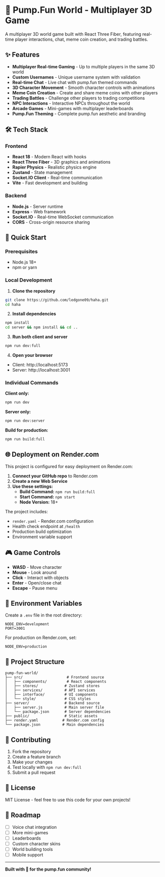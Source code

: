 # 🚀 Pump.Fun World - Multiplayer 3D Game

A multiplayer 3D world game built with React Three Fiber, featuring real-time player interactions, chat, meme coin creation, and trading battles.

## ✨ Features

- **Multiplayer Real-time Gaming** - Up to multiple players in the same 3D world
- **Custom Usernames** - Unique username system with validation
- **Real-time Chat** - Live chat with pump.fun themed commands
- **3D Character Movement** - Smooth character controls with animations
- **Meme Coin Creation** - Create and share meme coins with other players
- **Trading Battles** - Challenge other players to trading competitions
- **NPC Interactions** - Interactive NPCs throughout the world
- **Arcade Games** - Mini-games with multiplayer leaderboards
- **Pump.Fun Theming** - Complete pump.fun aesthetic and branding

## 🛠️ Tech Stack

### Frontend
- **React 18** - Modern React with hooks
- **React Three Fiber** - 3D graphics and animations
- **Rapier Physics** - Realistic physics engine
- **Zustand** - State management
- **Socket.IO Client** - Real-time communication
- **Vite** - Fast development and building

### Backend
- **Node.js** - Server runtime
- **Express** - Web framework
- **Socket.IO** - Real-time WebSocket communication
- **CORS** - Cross-origin resource sharing

## 🚀 Quick Start

### Prerequisites
- Node.js 18+ 
- npm or yarn

### Local Development

1. **Clone the repository**
```bash
git clone https://github.com/ledgone09/haha.git
cd haha
```

2. **Install dependencies**
```bash
npm install
cd server && npm install && cd ..
```

3. **Run both client and server**
```bash
npm run dev:full
```

4. **Open your browser**
- Client: http://localhost:5173
- Server: http://localhost:3001

### Individual Commands

**Client only:**
```bash
npm run dev
```

**Server only:**
```bash
npm run dev:server
```

**Build for production:**
```bash
npm run build:full
```

## 🌐 Deployment on Render.com

This project is configured for easy deployment on Render.com:

1. **Connect your GitHub repo** to Render.com
2. **Create a new Web Service**
3. **Use these settings:**
   - **Build Command:** `npm run build:full`
   - **Start Command:** `npm start`
   - **Node Version:** 18+

The project includes:
- `render.yaml` - Render.com configuration
- Health check endpoint at `/health`
- Production build optimization
- Environment variable support

## 🎮 Game Controls

- **WASD** - Move character
- **Mouse** - Look around
- **Click** - Interact with objects
- **Enter** - Open/close chat
- **Escape** - Pause menu

## 🔧 Environment Variables

Create a `.env` file in the root directory:

```env
NODE_ENV=development
PORT=3001
```

For production on Render.com, set:
```env
NODE_ENV=production
```

## 📁 Project Structure

```
pump-fun-world/
├── src/                    # Frontend source
│   ├── components/         # React components
│   ├── stores/            # Zustand stores
│   ├── services/          # API services
│   ├── interface/         # UI components
│   └── style/             # CSS styles
├── server/                # Backend source
│   ├── server.js          # Main server file
│   └── package.json       # Server dependencies
├── public/                # Static assets
├── render.yaml           # Render.com config
└── package.json          # Main dependencies
```

## 🤝 Contributing

1. Fork the repository
2. Create a feature branch
3. Make your changes
4. Test locally with `npm run dev:full`
5. Submit a pull request

## 📄 License

MIT License - feel free to use this code for your own projects!

## 🎯 Roadmap

- [ ] Voice chat integration
- [ ] More mini-games
- [ ] Leaderboards
- [ ] Custom character skins
- [ ] World building tools
- [ ] Mobile support

---

**Built with 💎 for the pump.fun community!**
